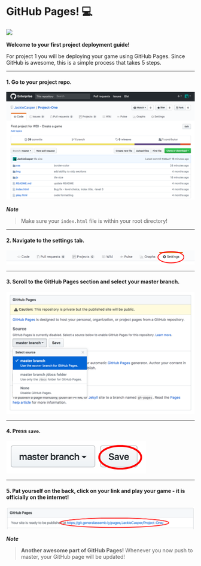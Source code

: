 # GitHub Pages! :computer:

![](https://media.giphy.com/media/3oD3YveOJWdwIAfZ5e/giphy.gif)

**Welcome to your first project deployment guide!**

For project 1 you will be deploying your game using GitHub Pages. Since GitHub is awesome, this is a simple process that takes 5 steps.

---

#### 1. Go to your project repo.

  ![](./img/step_1.png)

  ***Note***
  > Make sure your `index.html` file is within your root directory!

---

#### 2. Navigate to the settings tab.

  ![](./img/step_2.png)

---

#### 3. Scroll to the GitHub Pages section and select your master branch.

  ![](./img/step_3.png)

---

#### 4. Press `save`.

  ![](./img/step_4.png)

---

#### 5. Pat yourself on the back, click on your link and play your game - it is officially on the internet!

  ![](./img/step_5.png)

  ***Note***
  > **Another awesome part of GitHub Pages!** Whenever you now push to master, your GitHub page will be updated!
